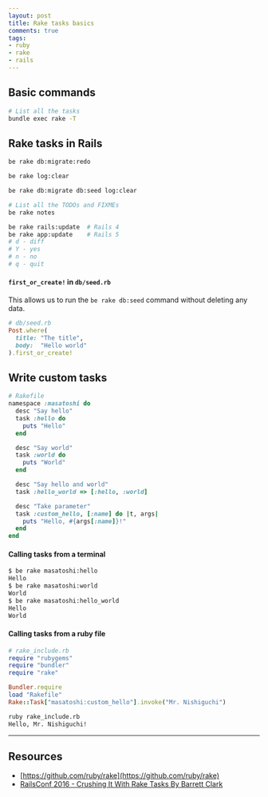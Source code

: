 ```yaml
---
layout: post
title: Rake tasks basics
comments: true
tags:
- ruby
- rake
- rails
---
```


<!--more-->

## Basic commands

```bash
# List all the tasks
bundle exec rake -T
```

## Rake tasks in Rails

```bash
be rake db:migrate:redo
```

```bash
be rake log:clear
```

```bash
be rake db:migrate db:seed log:clear
```

```bash
# List all the TODOs and FIXMEs
be rake notes
```

```bash
be rake rails:update  # Rails 4
be rake app:update    # Rails 5
# d - diff
# Y - yes
# n - no
# q - quit
```

#### `first_or_create!` in `db/seed.rb`

This allows us to run the `be rake db:seed` command without deleting any data.

```rb
# db/seed.rb
Post.where(
  title: "The title",
  body:  "Hello world"
).first_or_create!
```

## Write custom tasks

```rb
# Rakefile
namespace :masatoshi do
  desc "Say hello"
  task :hello do
    puts "Hello"
  end

  desc "Say world"
  task :world do
    puts "World"
  end

  desc "Say hello and world"
  task :hello_world => [:hello, :world]

  desc "Take parameter"
  task :custom_hello, [:name] do |t, args|
    puts "Hello, #{args[:name]}!"
  end
end
```

#### Calling tasks from a terminal

```bash
$ be rake masatoshi:hello
Hello
$ be rake masatoshi:world
World
$ be rake masatoshi:hello_world
Hello
World
```

#### Calling tasks from a ruby file

```rb
# rake_include.rb
require "rubygems"
require "bundler"
require "rake"

Bundler.require
load "Rakefile"
Rake::Task["masatoshi:custom_hello"].invoke("Mr. Nishiguchi")
```

```bash
ruby rake_include.rb
Hello, Mr. Nishiguchi!
```

---

## Resources
- [https://github.com/ruby/rake](https://github.com/ruby/rake)
- [RailsConf 2016 - Crushing It With Rake Tasks By Barrett Clark](https://youtu.be/8HRJQUr2Y3Q)
